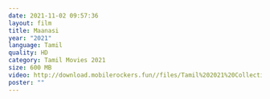 ```yaml
---
date: 2021-11-02 09:57:36
layout: film
title: Maanasi
year: "2021"
language: Tamil
quality: HD
category: Tamil Movies 2021
size: 600 MB
video: http://download.mobilerockers.fun//files/Tamil%202021%20Collection/Maanasi%20(2021)/Maanasi%20(2021)%20Full%20Movies/Maanasi%20(2021)%20HDRip/Maanasi%20(2021)%20HDRip%20Single%20Part.mp4
poster: ""
---
```

